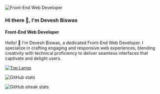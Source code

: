 ![Front-End Web Developer](https://i.ibb.co/bRC5vhf/git-Banner-PNG.png)

### Hi there 👋, I'm Devesh Biswas
#### Front-End Web Developer
Hello! 👋 I'm Devesh Biswas, a dedicated Front-End Web Developer. I specialize in crafting engaging and responsive web experiences, blending creativity with technical proficiency to deliver seamless interfaces that captivate and delight users.

[![Top Langs](https://github-readme-stats.vercel.app/api/top-langs/?username=deveshbis)](https://github.com/anuraghazra/github-readme-stats)

![GitHub stats](https://github-readme-stats.vercel.app/api?username=deveshbis&show_icons=true&count_private=true)  

![GitHub streak stats](https://streak-stats.demolab.com/?user=deveshbis) 
